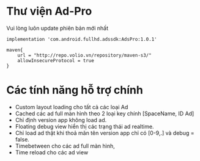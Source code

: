# Thư viện Ad-Pro

Vui lòng luôn update phiên bản mới nhất
```
implementation 'com.android.fullhd.adssdk:AdsPro:1.0.1'
```

```grovy
maven{
    url = "http://repo.volio.vn/repository/maven-s3/"
    allowInsecureProtocol = true   
}
```


# Các tính năng hỗ trợ chính
- Custom layout loading cho tất cả các loại Ad
- Cached các ad full màn hình theo 2 loại key chính [SpaceName, ID Ad]
- Chỉ định version app không load ad.
- Floating debug view hiển thị các trạng thái ad realtime.
- Chỉ load ad thật khi thoả mãn tên version app chỉ có [0-9,.] và debug = false.
- Timebetween cho các ad full màn hình,
- Time reload cho các ad view
